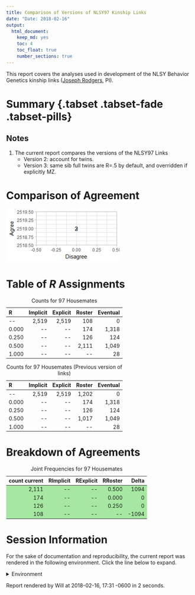 ```yaml
---
title: Comparison of Versions of NLSY97 Kinship Links
date: "Date: 2018-02-16"
output:
  html_document:
    keep_md: yes
    toc: 4
    toc_float: true
    number_sections: true
---
```


This report covers the analyses used in development of the NLSY Behavior Genetics kinship links ([Joseph Rodgers](https://www.vanderbilt.edu/psychological_sciences/bio/joe-rodgers), PI).

<!--  Set the working directory to the repository's base directory; this assumes the report is nested inside of two directories.-->


<!-- Set the report-wide options, and point to the external code file. -->


<!-- Load 'sourced' R files.  Suppress the output when loading sources. -->


<!-- Load packages, or at least verify they're available on the local machine.  Suppress the output when loading packages. -->


<!-- Load any global functions and variables declared in the R file.  Suppress the output. -->


<!-- Declare any global functions specific to a Rmd output.  Suppress the output. -->


<!-- Load the datasets.   -->


<!-- Tweak the datasets.   -->


# Summary {.tabset .tabset-fade .tabset-pills}

## Notes
1. The current report compares the versions of the NLSY97 Links
    * Version 2: account for twins.
    * Version 3: same sib full twins are R=.5 by default, and overridden if explicitly MZ.

# Comparison of Agreement
![](figure-png/graph-roc-1.png)<!-- -->

# Table of *R* Assignments
<table class="table table-striped table-hover table-condensed table-responsive" style="width: auto !important; ">
<caption>Counts for 97 Housemates</caption>
 <thead>
  <tr>
   <th style="text-align:left;"> R </th>
   <th style="text-align:right;"> Implicit </th>
   <th style="text-align:right;"> Explicit </th>
   <th style="text-align:right;"> Roster </th>
   <th style="text-align:right;"> Eventual </th>
  </tr>
 </thead>
<tbody>
  <tr>
   <td style="text-align:left;"> -- </td>
   <td style="text-align:right;"> 2,519 </td>
   <td style="text-align:right;"> 2,519 </td>
   <td style="text-align:right;"> 108 </td>
   <td style="text-align:right;"> 0 </td>
  </tr>
  <tr>
   <td style="text-align:left;"> 0.000 </td>
   <td style="text-align:right;"> -- </td>
   <td style="text-align:right;"> -- </td>
   <td style="text-align:right;"> 174 </td>
   <td style="text-align:right;"> 1,318 </td>
  </tr>
  <tr>
   <td style="text-align:left;"> 0.250 </td>
   <td style="text-align:right;"> -- </td>
   <td style="text-align:right;"> -- </td>
   <td style="text-align:right;"> 126 </td>
   <td style="text-align:right;"> 124 </td>
  </tr>
  <tr>
   <td style="text-align:left;"> 0.500 </td>
   <td style="text-align:right;"> -- </td>
   <td style="text-align:right;"> -- </td>
   <td style="text-align:right;"> 2,111 </td>
   <td style="text-align:right;"> 1,049 </td>
  </tr>
  <tr>
   <td style="text-align:left;"> 1.000 </td>
   <td style="text-align:right;"> -- </td>
   <td style="text-align:right;"> -- </td>
   <td style="text-align:right;"> -- </td>
   <td style="text-align:right;"> 28 </td>
  </tr>
</tbody>
</table>

<table class="table table-striped table-hover table-condensed table-responsive" style="width: auto !important; ">
<caption>Counts for 97 Housemates (Previous version of links)</caption>
 <thead>
  <tr>
   <th style="text-align:left;"> R </th>
   <th style="text-align:right;"> Implicit </th>
   <th style="text-align:right;"> Explicit </th>
   <th style="text-align:right;"> Roster </th>
   <th style="text-align:right;"> Eventual </th>
  </tr>
 </thead>
<tbody>
  <tr>
   <td style="text-align:left;"> -- </td>
   <td style="text-align:right;"> 2,519 </td>
   <td style="text-align:right;"> 2,519 </td>
   <td style="text-align:right;"> 1,202 </td>
   <td style="text-align:right;"> 0 </td>
  </tr>
  <tr>
   <td style="text-align:left;"> 0.000 </td>
   <td style="text-align:right;"> -- </td>
   <td style="text-align:right;"> -- </td>
   <td style="text-align:right;"> 174 </td>
   <td style="text-align:right;"> 1,318 </td>
  </tr>
  <tr>
   <td style="text-align:left;"> 0.250 </td>
   <td style="text-align:right;"> -- </td>
   <td style="text-align:right;"> -- </td>
   <td style="text-align:right;"> 126 </td>
   <td style="text-align:right;"> 124 </td>
  </tr>
  <tr>
   <td style="text-align:left;"> 0.500 </td>
   <td style="text-align:right;"> -- </td>
   <td style="text-align:right;"> -- </td>
   <td style="text-align:right;"> 1,017 </td>
   <td style="text-align:right;"> 1,049 </td>
  </tr>
  <tr>
   <td style="text-align:left;"> 1.000 </td>
   <td style="text-align:right;"> -- </td>
   <td style="text-align:right;"> -- </td>
   <td style="text-align:right;"> -- </td>
   <td style="text-align:right;"> 28 </td>
  </tr>
</tbody>
</table>

# Breakdown of Agreements 
<table class="table table-striped table-hover table-condensed table-responsive" style="width: auto !important; ">
<caption>Joint Frequencies for 97 Housemates</caption>
 <thead>
  <tr>
   <th style="text-align:right;"> count current </th>
   <th style="text-align:right;"> RImplicit </th>
   <th style="text-align:right;"> RExplicit </th>
   <th style="text-align:right;"> RRoster </th>
   <th style="text-align:right;"> Delta </th>
  </tr>
 </thead>
<tbody>
  <tr>
   <td style="text-align:right;background-color: #a6e8a1;"> 2,111 </td>
   <td style="text-align:right;background-color: #a6e8a1;"> -- </td>
   <td style="text-align:right;background-color: #a6e8a1;"> -- </td>
   <td style="text-align:right;background-color: #a6e8a1;"> 0.500 </td>
   <td style="text-align:right;background-color: #a6e8a1;"> 1094 </td>
  </tr>
  <tr>
   <td style="text-align:right;background-color: #a6e8a1;"> 174 </td>
   <td style="text-align:right;background-color: #a6e8a1;"> -- </td>
   <td style="text-align:right;background-color: #a6e8a1;"> -- </td>
   <td style="text-align:right;background-color: #a6e8a1;"> 0.000 </td>
   <td style="text-align:right;background-color: #a6e8a1;"> 0 </td>
  </tr>
  <tr>
   <td style="text-align:right;background-color: #a6e8a1;"> 126 </td>
   <td style="text-align:right;background-color: #a6e8a1;"> -- </td>
   <td style="text-align:right;background-color: #a6e8a1;"> -- </td>
   <td style="text-align:right;background-color: #a6e8a1;"> 0.250 </td>
   <td style="text-align:right;background-color: #a6e8a1;"> 0 </td>
  </tr>
  <tr>
   <td style="text-align:right;background-color: #a6e8a1;"> 108 </td>
   <td style="text-align:right;background-color: #a6e8a1;"> -- </td>
   <td style="text-align:right;background-color: #a6e8a1;"> -- </td>
   <td style="text-align:right;background-color: #a6e8a1;"> -- </td>
   <td style="text-align:right;background-color: #a6e8a1;"> -1094 </td>
  </tr>
</tbody>
</table>



# Session Information
For the sake of documentation and reproducibility, the current report was rendered in the following environment.  Click the line below to expand.

<details>
  <summary>Environment <span class="glyphicon glyphicon-plus-sign"></span></summary>

```
Session info --------------------------------------------------------------------------------------
```

```
 setting  value                                      
 version  R version 3.4.3 Patched (2018-01-25 r74163)
 system   x86_64, mingw32                            
 ui       RStudio (1.1.393)                          
 language (EN)                                       
 collate  English_United States.1252                 
 tz       America/Chicago                            
 date     2018-02-16                                 
```

```
Packages ------------------------------------------------------------------------------------------
```

```
 package     * version    date       source                               
 assertthat    0.2.0      2017-04-11 CRAN (R 3.4.2)                       
 backports     1.1.2      2017-12-13 CRAN (R 3.4.3)                       
 base        * 3.4.3      2018-01-26 local                                
 bindr         0.1        2016-11-13 CRAN (R 3.4.2)                       
 bindrcpp    * 0.2        2017-06-17 CRAN (R 3.4.2)                       
 bit           1.1-12     2014-04-09 CRAN (R 3.4.1)                       
 bit64         0.9-7      2017-05-08 CRAN (R 3.4.1)                       
 blob          1.1.0      2017-06-17 CRAN (R 3.4.2)                       
 checkmate     1.8.5      2017-10-24 CRAN (R 3.4.2)                       
 chron         2.3-52     2018-01-06 CRAN (R 3.4.3)                       
 cli           1.0.0      2017-11-05 CRAN (R 3.4.2)                       
 colorspace    1.3-2      2016-12-14 CRAN (R 3.4.2)                       
 compiler      3.4.3      2018-01-26 local                                
 config        0.2        2016-08-02 CRAN (R 3.4.2)                       
 crayon        1.3.4      2017-09-16 CRAN (R 3.4.1)                       
 datasets    * 3.4.3      2018-01-26 local                                
 DBI         * 0.7        2017-06-18 CRAN (R 3.4.2)                       
 devtools      1.13.4     2017-11-09 CRAN (R 3.4.2)                       
 digest        0.6.15     2018-01-28 CRAN (R 3.4.3)                       
 dplyr         0.7.4.9000 2018-01-26 Github (tidyverse/dplyr@3f91e1e)     
 evaluate      0.10.1     2017-06-24 CRAN (R 3.4.2)                       
 ggplot2     * 2.2.1.9000 2017-12-20 Github (tidyverse/ggplot2@bfff1d8)   
 glue          1.2.0      2017-10-29 CRAN (R 3.4.2)                       
 graphics    * 3.4.3      2018-01-26 local                                
 grDevices   * 3.4.3      2018-01-26 local                                
 grid          3.4.3      2018-01-26 local                                
 gsubfn        0.6-6      2014-08-27 CRAN (R 3.4.2)                       
 gtable        0.2.0      2016-02-26 CRAN (R 3.4.2)                       
 highr         0.6        2016-05-09 CRAN (R 3.4.2)                       
 hms           0.4.1      2018-01-24 CRAN (R 3.4.3)                       
 htmltools     0.3.6      2017-04-28 CRAN (R 3.4.2)                       
 httr          1.3.1      2017-08-20 CRAN (R 3.4.2)                       
 kableExtra    0.7.0      2018-01-15 CRAN (R 3.4.3)                       
 knitr       * 1.19       2018-01-29 CRAN (R 3.4.3)                       
 labeling      0.3        2014-08-23 CRAN (R 3.4.1)                       
 lazyeval      0.2.1      2017-10-29 CRAN (R 3.4.2)                       
 magrittr    * 1.5        2014-11-22 CRAN (R 3.4.2)                       
 markdown      0.8        2017-04-20 CRAN (R 3.4.2)                       
 memoise       1.1.0      2017-04-21 CRAN (R 3.4.2)                       
 methods     * 3.4.3      2018-01-26 local                                
 munsell       0.4.3      2016-02-13 CRAN (R 3.4.2)                       
 odbc          1.1.5      2018-01-23 CRAN (R 3.4.3)                       
 OuhscMunge    0.1.8.9006 2018-02-14 Github (OuhscBbmc/OuhscMunge@ce0a489)
 pillar        1.1.0      2018-01-14 CRAN (R 3.4.3)                       
 pkgconfig     2.0.1      2017-03-21 CRAN (R 3.4.2)                       
 plyr          1.8.4      2016-06-08 CRAN (R 3.4.2)                       
 proto         1.0.0      2016-10-29 CRAN (R 3.4.2)                       
 purrr         0.2.4      2017-10-18 CRAN (R 3.4.2)                       
 R6            2.2.2      2017-06-17 CRAN (R 3.4.2)                       
 Rcpp          0.12.15    2018-01-20 CRAN (R 3.4.3)                       
 readr         1.1.1      2017-05-16 CRAN (R 3.4.2)                       
 rlang         0.1.6.9003 2018-01-26 Github (tidyverse/rlang@b5da865)     
 rmarkdown     1.8        2017-11-17 CRAN (R 3.4.2)                       
 RODBC         1.3-15     2017-04-13 CRAN (R 3.4.1)                       
 rprojroot     1.3-2      2018-01-03 CRAN (R 3.4.3)                       
 RSQLite     * 2.0        2017-06-19 CRAN (R 3.4.1)                       
 rstudioapi    0.7        2017-09-07 CRAN (R 3.4.1)                       
 rvest         0.3.2      2016-06-17 CRAN (R 3.4.2)                       
 scales        0.5.0.9000 2017-10-11 Github (hadley/scales@d767915)       
 sqldf         0.4-11     2017-06-28 CRAN (R 3.4.2)                       
 stats       * 3.4.3      2018-01-26 local                                
 stringi       1.1.6      2017-11-17 CRAN (R 3.4.2)                       
 stringr       1.2.0      2017-02-18 CRAN (R 3.4.2)                       
 tcltk         3.4.3      2018-01-26 local                                
 testit        0.7.1      2017-12-21 Github (yihui/testit@8a346dd)        
 tibble        1.4.2      2018-01-22 CRAN (R 3.4.3)                       
 tidyr         0.8.0      2018-01-29 CRAN (R 3.4.3)                       
 tidyselect    0.2.3      2017-11-06 CRAN (R 3.4.2)                       
 tools         3.4.3      2018-01-26 local                                
 utf8          1.1.3      2018-01-03 CRAN (R 3.4.3)                       
 utils       * 3.4.3      2018-01-26 local                                
 viridisLite   0.3.0      2018-02-01 CRAN (R 3.4.3)                       
 withr         2.1.1.9000 2017-12-20 Github (jimhester/withr@df18523)     
 xml2          1.2.0      2018-01-24 CRAN (R 3.4.3)                       
 yaml          2.1.16     2017-12-12 CRAN (R 3.4.3)                       
```
</details>



Report rendered by Will at 2018-02-16, 17:31 -0600 in 2 seconds.
